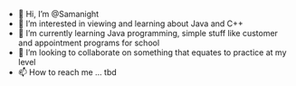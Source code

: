 - 👋 Hi, I’m @Samanight
- 👀 I’m interested in viewing and learning about Java and C++
- 🌱 I’m currently learning Java programming, simple stuff like customer and appointment programs for school
- 💞️ I’m looking to collaborate on something that equates to practice at my level
- 📫 How to reach me ... tbd

<!---
Samanight/Samanight is a ✨ special ✨ repository because its `README.md` (this file) appears on your GitHub profile.
You can click the Preview link to take a look at your changes.
--->
